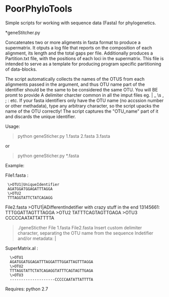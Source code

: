 # PoorPhyloTools
Simple scripts for working with sequence data (Fasta) for phylogenetics.

*geneStitcher.py		

Concatenates two or more aligments in fasta format to produce a supermatrix. It otputs a log file that reports on the composition of each alignment, its length and the total gaps per file. Additionally produces a Partition.txt file, with the positions of each loci in the supermatrix. This file is intended to serve as a template for producing program specific partitioning of data-blocks.

The script automatically collects the names of the OTUS from each alignments passed in the argument, and thus OTU name part of the identifier should be the same to be considered the same OTU. You will BE promt to provide A  delimiter charcter common in all the imput files eg. | _ \s , ; : etc. If your fasta identifiers only have the OTU name (no accssion number or other methadata), type any arbitrary character, so the script upacks the name of the OTU  correctly!
The script captures the "OTU_name" part of it and discards the unique identifier.


Usage:

>python geneSticher.py 1.fasta 2.fasta 3.fasta

or

>python geneSticher.py *.fasta


Example:

File1.fasta :
	 
	 \>OTU1|UniqueIdentifier
	 AGATGGATGGAGATTTAGGA
	 \>OTU2
	 TTTAGGTATTCTATCAGAGG
File2.fasta
	\>OTU1|ADifferentIndetifier with crazy stuff in the end 13145661:
	TTTGGATTAGTTTAGGA
	\>OTU2
	TATTTCAGTAGTTGAGA
	\>OTU3
	CCCCCAATATTATTTTA


>./geneSticther File 1.fasta File2.fasta
>Insert custom delimiter character, separating the OTU name from the sequence Indetifier and/or metadata: |


SuperMatrix.al :

      \>OTU1	
      AGATGGATGGAGATTTAGGATTTGGATTAGTTTAGGA
      \>OTU2
      TTTAGGTATTCTATCAGAGGTATTTCAGTAGTTGAGA
      \>OTU3
      --------------------CCCCCAATATTATTTTA



Requires:
python 2.7